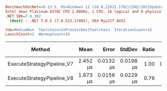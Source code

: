 ``` ini

BenchmarkDotNet=v0.13.5, OS=Windows 11 (10.0.22621.1702/22H2/2022Update/SunValley2), VM=Hyper-V
Intel Xeon Platinum 8370C CPU 2.80GHz, 1 CPU, 16 logical and 8 physical cores
.NET SDK=7.0.302
  [Host] : .NET 7.0.5 (7.0.523.17405), X64 RyuJIT AVX2

Job=MediumRun  Toolchain=InProcessEmitToolchain  IterationCount=15  
LaunchCount=2  WarmupCount=10  

```
|                     Method |     Mean |     Error |    StdDev | Ratio |   Gen0 | Allocated | Alloc Ratio |
|--------------------------- |---------:|----------:|----------:|------:|-------:|----------:|------------:|
| ExecuteStrategyPipeline_V7 | 2.452 μs | 0.0132 μs | 0.0198 μs |  1.00 | 0.1106 |    2824 B |        1.00 |
| ExecuteStrategyPipeline_V8 | 1.873 μs | 0.0156 μs | 0.0229 μs |  0.76 |      - |      40 B |        0.01 |
